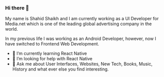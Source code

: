 ### Hi there 👋

<!--
**shahidshaikhs/shahidshaikhs** is a ✨ _special_ ✨ repository because its `README.md` (this file) appears on your GitHub profile.

Here are some ideas to get you started:

- 🔭 I’m currently working on ...
- 🌱 I’m currently learning ...
- 👯 I’m looking to collaborate on ...
- 🤔 I’m looking for help with ...
- 💬 Ask me about ...
- 📫 How to reach me: ...
- 😄 Pronouns: ...
- ⚡ Fun fact: ...
-->

My name is Shahid Shaikh and I am currently working as a UI Developer for Media.net which is one of the leading global advertising company in the world. 

In my previous life I was working as an Android Developer, however, now I have switched to Frontend Web Development. 

- 🌱 I’m currently learning React Native
- 🤔 I’m looking for help with React Native
- 💬 Ask me about User Interfaces, Websites, New Tech, Books, Music, History and what ever else you find interesting.
